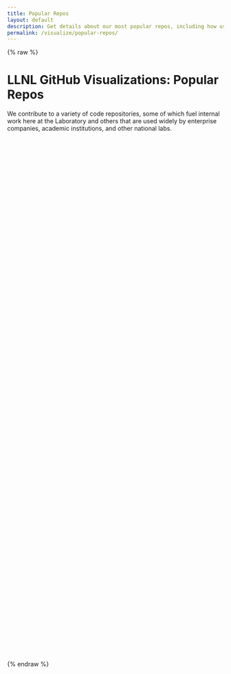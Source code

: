 ```yaml
---
title: Popular Repos
layout: default
description: Get details about our most popular repos, including how usage has grown over time.
permalink: /visualize/popular-repos/
---
```


{% raw %}

<link rel="stylesheet" type="text/css" href="../../css/graphstyle.css" />

<h1 class="page-header text-center">
    LLNL GitHub Visualizations: Popular Repos
</h1>

We contribute to a variety of code repositories, some of which fuel internal work here at the Laboratory and others that are used widely by enterprise companies, academic institutions, and other national labs.

<!-- Preset vis display areas -->
<center>
    <svg class="listPopularRepos"></svg>
    <br /> <svg class="cluster"></svg>
    <br /> <svg class="repoCreationHistory"></svg>
    <br /> <svg class="repoStarHistory"></svg>
    <br /> <svg class="repoActivityChart"></svg>
    <br /> <svg class="commitPie"></svg> <svg class="linePie"></svg>
    <br /> <svg class="popularLicenses"></svg>
</center>

<!-- Load basic D3 and helper scripts -->
<script src="https://ajax.googleapis.com/ajax/libs/d3js/5.16.0/d3.min.js" charset="UTF-8"></script>
<script type="text/javascript" src="../../static/d3-tip/1.0/d3-tip.js"></script>
<script type="text/javascript" src="../../static/d3-v4-cloud/1.2.2/build/d3.layout.cloud.js"></script>
<script type="text/javascript" src="https://unpkg.com/d3-simple-slider@1.8.0/dist/d3-simple-slider.min.js"></script>
<script type="text/javascript" src="../../js/visualize/helpers.js"></script>

<!-- Load drawing JS -->
<script type="text/javascript" src="../../js/visualize/largeRepos/cluster_repoSize.js"></script>
<script type="text/javascript" src="../../js/visualize/largeRepos/line_repoActivity.js"></script>
<script type="text/javascript" src="../../js/visualize/largeRepos/generate_popularRepos.js"></script>
<script type="text/javascript" src="../../js/visualize/largeRepos/line_repoCreationHistory.js"></script>
<script type="text/javascript" src="../../js/visualize/largeRepos/sunburst_licenses.js"></script>
<script type="text/javascript" src="../../js/visualize/largeRepos/list_popularRepos.js"></script>
<script type="text/javascript" src="../../js/visualize/largeRepos/pie_activityCommits.js"></script>
<script type="text/javascript" src="../../js/visualize/largeRepos/pie_activityLines.js"></script>
<script type="text/javascript" src="../../js/visualize/largeRepos/line_repoStarHistory.js"></script>

<script>
    // GiHub Data Directory
    var ghDataDir = '../github-data';
    // Global chart standards
    var stdTotalWidth = 500,
        stdTotalHeight = 400;
    var stdMargin = { top: 40, right: 40, bottom: 40, left: 40 },
        stdWidth = stdTotalWidth - stdMargin.left - stdMargin.right,
        stdHeight = stdTotalHeight - stdMargin.top - stdMargin.bottom,
        stdMaxBuffer = 1.07;
    var stdDotRadius = 4,
        stdLgndDotRadius = 5,
        stdLgndSpacing = 20;
    // Call draw functions
    var popularityURL = ghDataDir + '/intReposInfo.json';
    var popularityFiles = [popularityURL];
    var mostPopularRepositories = [];
    var cutOffSize = 10;
    Promise.all(popularityFiles.map(url => d3.json(url))).then(values => {
        mostPopularRepositories = generate_popularRepos(values[0], cutOffSize);
    }).then(() => {
        draw_cluster('cluster');
        draw_line_repoCreationHistory('repoCreationHistory', mostPopularRepositories);
        draw_line_repoActivity('repoActivityChart');
        draw_sunburst_licenses('popularLicenses');
        draw_pie_commits('commitPie');
        draw_pie_lines('linePie');
        draw_popularRepos('listPopularRepos', 5, true);
        draw_line_repoStarHistory('repoStarHistory');
    });
    
</script>

{% endraw %}
